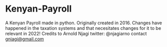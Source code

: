 # Kenyan-Payroll
A Kenyan Payroll made in python.
Originally created in 2016.
Changes have happened in the taxation systems and that necesitates changes for it to be relevant in 2022!
Credits to Arnold Njagi 
twitter: @njagiarno
contact gnjagi@gmail.com
